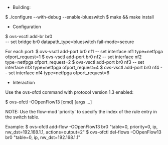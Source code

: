 - Building:

$ ./configure --with-debug --enable-blueswitch
$ make && make install

- Configuration

$ ovs-vsctl add-br br0 \
         -- set bridge br0 datapath_type=blueswitch fail-mode=secure

For each port:
$ ovs-vsctl add-port br0 nf1 -- set interface nf1 type=netfpga ofport_request=1
$ ovs-vsctl add-port br0 nf2 -- set interface nf2 type=netfpga ofport_request=2
$ ovs-vsctl add-port br0 nf3 -- set interface nf3 type=netfpga ofport_request=4
$ ovs-vsctl add-port br0 nf4 -- set interface nf4 type=netfpga ofport_request=6

- Interaction

Use the ovs-ofctl command with protocol version 1.3 enabled:

$ ovs-ofctl -OOpenFlow13 [cmd] [args ...]

NOTE: Use the flow-mod 'priority' to specify the index of the rule entry in the switch table.

Example:
$ ovs-ofctl add-flow  -OOpenFlow13 br0 "table=0, priority=0, ip, nw_dst=192.168.1.1, actions=output=2"
$ ovs-ofctl del-flows -OOpenFlow13 br0 "table=0, ip, nw_dst=192.168.1.1"
